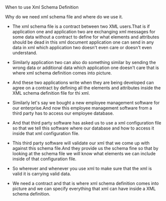 When to use Xml Schema Definition

Why do we need xml schema file and where do we use it.

- The xml schema file is a contract between two XML users.That is if application one and application two are exchanging xml messages for some data without a contract to define for what elements and attributes should be dead in this xml document application one can send in any data in xml which application two doesn't even care or doesn't even understand.

- Similarly application two can also do something similar by sending the wrong data or additional data which application one doesn't care that is where xml schema definition comes into picture.

- And these two applications write when they are being developed can agree on a contract by defining all the elements and attributes inside the XML schema definition file for thi xml.

- Similarly let's say we bought a new employee management software for our enterprise.And now this employee management software from a third party has to access our employee database.

- And that third party software has asked us to use a xml configuration file so that we tell this software where our database and how to access it inside that xml configuration file.

- This third party software will validate our xml that we come up with against this schema file.And they provide us the schema fine so that by looking at the schema file we will know what elements we can include inside of that configuration file.

- So wherever and whenever you use xml to make sure that the xml is valid it is carrying valid data.

- We need a contract and that is where xml schema definition comes into picture and we can specify everything that xml can have inside a XML schema definition.
